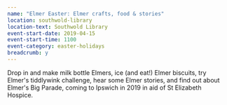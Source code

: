 ```yaml
---
name: "Elmer Easter: Elmer crafts, food & stories"
location: southwold-library
location-text: Southwold Library
event-start-date: 2019-04-15
event-start-time: 1100
event-category: easter-holidays
breadcrumb: y
---
```


Drop in and make milk bottle Elmers, ice (and eat!) Elmer biscuits, try Elmer's tiddlywink challenge, hear some Elmer stories, and find out about Elmer's Big Parade, coming to Ipswich in 2019 in aid of St Elizabeth Hospice.
